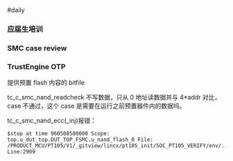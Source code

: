 #daily

### 应届生培训

### SMC case review

### TrustEngine OTP

提供预置 flash 内容的 bitfile

tc_c_smc_nand_readcheck 不写数据，只从 0 地址读数据并与 4\*addr 对比，case 不通过，这个 case 是需要在运行之前预置器件内的数据吗。

tc_c_smc_nand_ecc(\_inj)报错：

```
$stop at time 960508500000 Scope: top.u_dut_top.DUT_TOP_FSMC.u_nand_flash_0 File: /PRODUCT_MCU/PT105/V1/_gitview/lincx/pt105_init/SOC_PT105_VERIFY/env/..//tb/top/dut_top/subs/fsmc/nand_flash/w29n02gwxxba.v Line:2909
```
